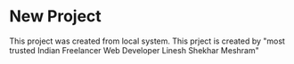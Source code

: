 # New Project

This project was created from local system.
This prject is created by "most trusted Indian Freelancer Web Developer Linesh Shekhar Meshram"
